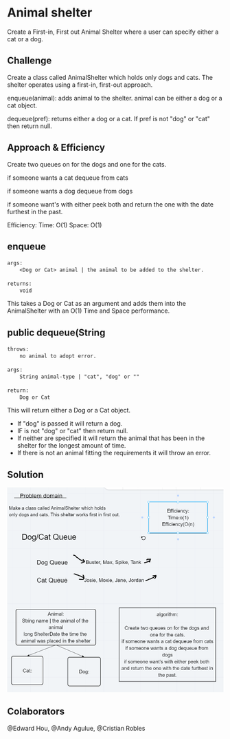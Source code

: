 # Animal shelter
Create a First-in, First out Animal Shelter where a user can specify either a cat or a dog.

## Challenge
Create a class called AnimalShelter which holds only dogs and cats. The shelter operates using a first-in, first-out approach.

enqueue(animal): adds animal to the shelter. animal can be either a dog or a cat object.

dequeue(pref): returns either a dog or a cat. If pref is not "dog" or "cat" then return null.

## Approach & Efficiency
Create two queues on for the dogs and one for the cats.

if someone wants a cat dequeue from cats

if someone wants a dog dequeue from dogs

if someone want's with either peek both and return the one with the date furthest in the past.

Efficiency:
Time: O(1)
Space: O(1)

## enqueue
    args:
        <Dog or Cat> animal | the animal to be added to the shelter.

    returns:
        void

This takes a Dog or Cat as an argument and adds them into the AnimalShelter with an O(1) Time and Space performance.

## public dequeue(String
    throws:
        no animal to adopt error.

    args:
        String animal-type | "cat", "dog" or ""

    return:
        Dog or Cat

This will return either a Dog or a Cat object.
* If "dog" is passed it will return a dog.
* IF is not "dog" or "cat" then return null.
* If neither are specified it will return the animal that has been in the shelter for the longest amount of time.
* If there is not an animal fitting the requirements it will throw an error.

## Solution
![Whiteboard](/assets/AnimalShlter.PNG)

## Colaborators
@Edward Hou, @Andy Agulue, @Cristian Robles
